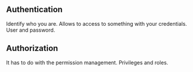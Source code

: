 ## Authentication

Identify who you are. Allows to access to something with your credentials. User and password.

## Authorization

It has to do with the permission management. Privileges and roles.
